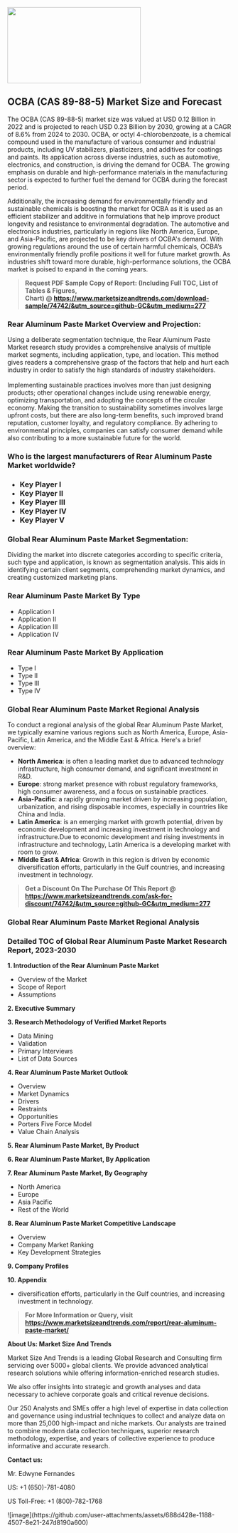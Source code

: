 <p><img class="alignnone size-medium wp-image-20088" src="https://ffe5etoiles.com/wp-content/uploads/2024/12/MST1-300x171.png" alt="" width="300" height="171" /></p><h2>OCBA (CAS 89-88-5) Market Size and Forecast</h2><p>The OCBA (CAS 89-88-5) market size was valued at USD 0.12 Billion in 2022 and is projected to reach USD 0.23 Billion by 2030, growing at a CAGR of 8.6% from 2024 to 2030. OCBA, or octyl 4-chlorobenzoate, is a chemical compound used in the manufacture of various consumer and industrial products, including UV stabilizers, plasticizers, and additives for coatings and paints. Its application across diverse industries, such as automotive, electronics, and construction, is driving the demand for OCBA. The growing emphasis on durable and high-performance materials in the manufacturing sector is expected to further fuel the demand for OCBA during the forecast period.</p><p>Additionally, the increasing demand for environmentally friendly and sustainable chemicals is boosting the market for OCBA as it is used as an efficient stabilizer and additive in formulations that help improve product longevity and resistance to environmental degradation. The automotive and electronics industries, particularly in regions like North America, Europe, and Asia-Pacific, are projected to be key drivers of OCBA's demand. With growing regulations around the use of certain harmful chemicals, OCBA’s environmentally friendly profile positions it well for future market growth. As industries shift toward more durable, high-performance solutions, the OCBA market is poised to expand in the coming years.</p></p><blockquote id="" class=""><strong>Request PDF Sample Copy of Report: (Including Full TOC, List of Tables &amp; Figures, Chart)&nbsp;@&nbsp;<strong><a href="https://www.marketsizeandtrends.com/download-sample/74742/&utm_source=github-GC&utm_medium=277" target="_blank">https://www.marketsizeandtrends.com/download-sample/74742/&utm_source=github-GC&utm_medium=277</a></strong></strong></blockquote><h3 id="" class="">Rear Aluminum Paste Market&nbsp;Overview and Projection:</h3><p id="" class="">Using a deliberate segmentation technique, the Rear Aluminum Paste Market research study provides a comprehensive analysis of multiple market segments, including application, type, and location. This method gives readers a comprehensive grasp of the factors that help and hurt each industry in order to satisfy the high standards of industry stakeholders. <br /> <br />Implementing sustainable practices involves more than just designing products; other operational changes include using renewable energy, optimizing transportation, and adopting the concepts of the circular economy. Making the transition to sustainability sometimes involves large upfront costs, but there are also long-term benefits, such improved brand reputation, customer loyalty, and regulatory compliance. By adhering to environmental principles, companies can satisfy consumer demand while also contributing to a more sustainable future for the world.</p><h3 id="" class="">Who is the largest manufacturers of&nbsp;Rear Aluminum Paste Market worldwide?</h3><h3 class=""><p><ul><li>Key Player I </li><li> Key Player II </li><li> Key Player III </li><li> Key Player IV </li><li> Key Player V</li></ul></p></h3><h3 id="" class="">Global&nbsp;Rear Aluminum Paste Market Segmentation:</h3><p id="" class="">Dividing the market into discrete categories according to specific criteria, such type and application, is known as segmentation analysis. This aids in identifying certain client segments, comprehending market dynamics, and creating customized marketing plans.</p><h3 id="" class="">Rear Aluminum Paste Market&nbsp;By Type</h3><p><p><ul><li>Application I</li><li> Application II</li><li> Application III</li><li> Application IV</p></li></ul></p></p><h3 id="" class="">Rear Aluminum Paste Market&nbsp;By Application</h3><p class=""><p><ul><li>Type I</li><li> Type II</li><li> Type III</li><li> Type IV</li></ul></p></p><h3 id="" class="">Global Rear Aluminum Paste Market Regional Analysis</h3><p id="" class="">To conduct a regional analysis of the global Rear Aluminum Paste Market, we typically examine various regions such as North America, Europe, Asia-Pacific, Latin America, and the Middle East &amp; Africa. Here's a brief overview:</p><ul><li><strong>North America</strong>: is often a leading market due to advanced technology infrastructure, high consumer demand, and significant investment in R&amp;D.</li><li><strong>Europe</strong>: strong market presence with robust regulatory frameworks, high consumer awareness, and a focus on sustainable practices.</li><li><strong>Asia-Pacific</strong>: a rapidly growing market driven by increasing population, urbanization, and rising disposable incomes, especially in countries like China and India.</li><li><strong>Latin America</strong>: is an emerging market with growth potential, driven by economic development and increasing investment in technology and infrastructure.Due to economic development and rising investments in infrastructure and technology, Latin America is a developing market with room to grow.</li><li><strong>Middle East &amp; Africa</strong>: Growth in this region is driven by economic diversification efforts, particularly in the Gulf countries, and increasing investment in technology.</li></ul><blockquote id="" class=""><strong>Get a Discount On The Purchase Of This Report @ <strong><a href="https://www.marketsizeandtrends.com/ask-for-discount/74742/&utm_source=github-GC&utm_medium=277" target="_blank">https://www.marketsizeandtrends.com/ask-for-discount/74742/&utm_source=github-GC&utm_medium=277</a></strong></strong></blockquote><h3 id="" class="">Global Rear Aluminum Paste Market Regional Analysis</h3><h3 id="" class="">Detailed TOC of Global Rear Aluminum Paste Market Research Report, 2023-2030</h3><p id="" class=""><strong>1. Introduction of the Rear Aluminum Paste Market</strong></p><ul><li>Overview of the Market</li><li>Scope of Report</li><li>Assumptions</li></ul><p id="" class=""><strong>2. Executive Summary</strong></p><p id="" class=""><strong>3. Research Methodology of Verified Market Reports</strong></p><ul><li>Data Mining</li><li>Validation</li><li>Primary Interviews</li><li>List of Data Sources</li></ul><p id="" class=""><strong>4. Rear Aluminum Paste Market Outlook</strong></p><ul><li>Overview</li><li>Market Dynamics</li><li>Drivers</li><li>Restraints</li><li>Opportunities</li><li>Porters Five Force Model</li><li>Value Chain Analysis</li></ul><p id="" class=""><strong>5. Rear Aluminum Paste Market, By Product</strong></p><p id="" class=""><strong>6. Rear Aluminum Paste Market, By Application</strong></p><p id="" class=""><strong>7. Rear Aluminum Paste Market, By Geography</strong></p><ul><li>North America</li><li>Europe</li><li>Asia Pacific</li><li>Rest of the World</li></ul><p id="" class=""><strong>8. Rear Aluminum Paste Market Competitive Landscape</strong></p><ul><li>Overview</li><li>Company Market Ranking</li><li>Key Development Strategies</li></ul><p id="" class=""><strong>9. Company Profiles</strong></p><p id="" class=""><strong>10. Appendix</strong></p><ul><li>diversification efforts, particularly in the Gulf countries, and increasing investment in technology.</li></ul><blockquote id="" class=""><strong>For More Information or Query, visit <strong><strong><a href="https://www.marketsizeandtrends.com/report/rear-aluminum-paste-market/" target="_blank">https://www.marketsizeandtrends.com/report/rear-aluminum-paste-market/</a></strong></strong></strong></blockquote><p id="" class=""><strong>About Us: Market Size And Trends</strong></p><p id="" class="">Market Size And Trends is a leading Global Research and Consulting firm servicing over 5000+ global clients. We provide advanced analytical research solutions while offering information-enriched research studies.</p><p id="" class="">We also offer insights into strategic and growth analyses and data necessary to achieve corporate goals and critical revenue decisions.</p><p id="" class="">Our 250 Analysts and SMEs offer a high level of expertise in data collection and governance using industrial techniques to collect and analyze data on more than 25,000 high-impact and niche markets. Our analysts are trained to combine modern data collection techniques, superior research methodology, expertise, and years of collective experience to produce informative and accurate research.</p><p id="" class=""><strong>Contact us:</strong></p><p id="" class="">Mr. Edwyne Fernandes</p><p id="" class="">US: +1 (650)-781-4080</p><p id="" class="">US Toll-Free: +1 (800)-782-1768</p>
![image](https://github.com/user-attachments/assets/688d428e-1188-4507-8e21-247d8190a600)

